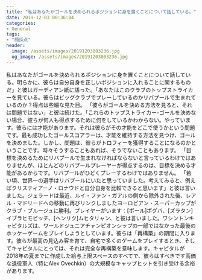 ```yaml
---
title: "私はあなたがゴールを決められるポジションに身を置くことについて話している。"
date: 2019-12-03 00:36:04
categories:
- General
tags:
- "顔採点"
header:
  image: /assets/images/20191203003236.jpg
  og_image: /assets/images/20191203003236.jpg
---
```


私はあなたがゴールを決められるポジションに身を置くことについて話している。明らかに、彼らは自分自身を正しいポジションに入れることに関するものだ」と彼はガーディアン紙に語った。「あなたはこのクラブのトップストライカーを見ている。彼らはビッグクラブでプレーしているのかリバプールで生まれているのか？得点は些細な見た目。 「彼らがゴールを決める方法を見ると、それは問題ではない」と彼は続けた。「これらのトップストライカー-ゴールを決めない場合、彼らが何人も得点するために何をしているかわからない。やっています。彼らには才能があります。それは彼らがその才能をどこで使うかという問題です。最も成功したゴールスコアラーは、才能を維持する方法を見つけ、ゴールを決めました。しかし、問題は、彼らがトロフィーを獲得することになるのかということです。時々そうすることもあれば、そうでないこともあります。 「目標を決めるためにリバプールで生まれなければならないと言っているわけではありませんが、ほとんどのリバプールプレーヤーが得点するのは、目標を決める才能があるからです。リバプールがひどくプレーするわけではありません。 「若い頃、世界一の選手はリバプールにいたと思っていました。考えてみると、例えばクリスティアーノ・ロナウドと自分自身を比較できると思います」と彼は言いました。ジェラードは最近、ルイ・ファン・ガアルの側から除外された後、レアル・マドリードへの移動に再びリンクしましたヨーロピアン・スーパーカップがクラブ・ブルージュに勝利。プレイヤーがいます：[ポール]ポグバ、[ズラタン]イブラヒモビッチ、[ヘンリク]ムヒタリャン、と彼は言いました。ワシントンキャピタルズは、ワールドジュニアチャンピオンシップの一部ではなかった最後のホッケーゲームをプレイしようとしています。彼らは「再構築」の期間に入ります。彼らが最高の見込み客を育て、自宅で多くのゲームをプレイするとき、そしてキャピタルにとっては、それは完全な再構築を意味します。キャピタルが2018年の夏までに作成した給与上限スペースのすべてで、彼らはすべきです高価な退役軍人（特にAlex Ovechkin）の大規模なキャップヒットを引き受ける余裕があります。
